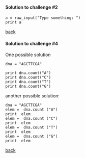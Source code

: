 #### Solution to challenge #2

```
a = raw_input("Type something: ")
print a
```
<a href="https://github.com/ELIXIR-ITA-training/python_course/day2/1-PythonPrograms/PythonPrograms.md#challenge-2">back<a/>



#### Solution to challenge #4
One possible solution
```
dna = "AGCTTCGA"

print dna.count("A")
print dna.count("C")
print dna.count("T")
print dna.count("G")
```
another possible solution:
```
dna = "AGCTTCGA"
elem =  dna.count ("A")
print  elem
elem =  dna.count ("C")
print  elem
elem =  dna.count ("T")
print  elem
elem =  dna.count ("G")
print  elem
```
<a href="https://github.com/ELIXIR-ITA-training/python_course/day2/1-PythonPrograms/PythonPrograms.md#challenge-4">back<a/>
